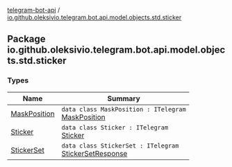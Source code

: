 [telegram-bot-api](../index.md) / [io.github.oleksivio.telegram.bot.api.model.objects.std.sticker](./index.md)

## Package io.github.oleksivio.telegram.bot.api.model.objects.std.sticker

### Types

| Name | Summary |
|---|---|
| [MaskPosition](-mask-position/index.md) | `data class MaskPosition : ITelegram`<br>[MaskPosition](https://core.telegram.org/bots/api/#maskposition) |
| [Sticker](-sticker/index.md) | `data class Sticker : ITelegram`<br>[Sticker](https://core.telegram.org/bots/api/#sticker) |
| [StickerSet](-sticker-set/index.md) | `data class StickerSet : ITelegram`<br>[StickerSetResponse](https://core.telegram.org/bots/api/#stickerset) |
